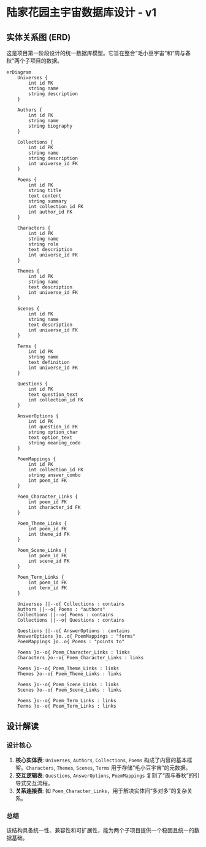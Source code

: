 # 陆家花园主宇宙数据库设计 - v1

## 实体关系图 (ERD)

这是项目第一阶段设计的统一数据库模型。它旨在整合“毛小豆宇宙”和“周与春秋”两个子项目的数据。

```mermaid
erDiagram
    Universes {
        int id PK
        string name
        string description
    }

    Authors {
        int id PK
        string name
        string biography
    }

    Collections {
        int id PK
        string name
        string description
        int universe_id FK
    }

    Poems {
        int id PK
        string title
        text content
        string summary
        int collection_id FK
        int author_id FK
    }

    Characters {
        int id PK
        string name
        string role
        text description
        int universe_id FK
    }

    Themes {
        int id PK
        string name
        text description
        int universe_id FK
    }

    Scenes {
        int id PK
        string name
        text description
        int universe_id FK
    }

    Terms {
        int id PK
        string name
        text definition
        int universe_id FK
    }

    Questions {
        int id PK
        text question_text
        int collection_id FK
    }

    AnswerOptions {
        int id PK
        int question_id FK
        string option_char
        text option_text
        string meaning_code
    }

    PoemMappings {
        int id PK
        int collection_id FK
        string answer_combo
        int poem_id FK
    }

    Poem_Character_Links {
        int poem_id FK
        int character_id FK
    }

    Poem_Theme_Links {
        int poem_id FK
        int theme_id FK
    }

    Poem_Scene_Links {
        int poem_id FK
        int scene_id FK
    }

    Poem_Term_Links {
        int poem_id FK
        int term_id FK
    }

    Universes ||--o{ Collections : contains
    Authors ||--o{ Poems : "authors"
    Collections ||--o{ Poems : contains
    Collections ||--o{ Questions : contains

    Questions ||--o{ AnswerOptions : contains
    AnswerOptions }o..o{ PoemMappings : "forms"
    PoemMappings }o..o{ Poems : "points to"

    Poems }o--o{ Poem_Character_Links : links
    Characters }o--o{ Poem_Character_Links : links

    Poems }o--o{ Poem_Theme_Links : links
    Themes }o--o{ Poem_Theme_Links : links

    Poems }o--o{ Poem_Scene_Links : links
    Scenes }o--o{ Poem_Scene_Links : links

    Poems }o--o{ Poem_Term_Links : links
    Terms }o--o{ Poem_Term_Links : links
```

## 设计解读

### 设计核心
1.  **核心实体表**: `Universes`, `Authors`, `Collections`, `Poems` 构成了内容的基本框架。`Characters`, `Themes`, `Scenes`, `Terms` 用于存储“毛小豆宇宙”的元数据。
2.  **交互逻辑表**: `Questions`, `AnswerOptions`, `PoemMappings` 复刻了“周与春秋”的引导式交互流程。
3.  **关系连接表**: 如 `Poem_Character_Links`，用于解决实体间“多对多”的复杂关系。

### 总结
该结构具备统一性、兼容性和可扩展性，能为两个子项目提供一个稳固且统一的数据基础。

